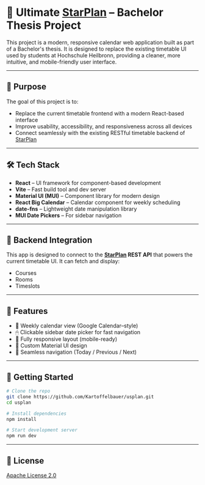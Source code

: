# 📅 Ultimate [StarPlan](https://splan.hs-heilbronn.de) – Bachelor Thesis Project

This project is a modern, responsive calendar web application built as part of a Bachelor's thesis. It is designed to replace the existing timetable UI used by students at Hochschule Heilbronn, providing a cleaner, more intuitive, and mobile-friendly user interface.

---

## 🎯 Purpose

The goal of this project is to:
- Replace the current timetable frontend with a modern React-based interface
- Improve usability, accessibility, and responsiveness across all devices
- Connect seamlessly with the existing RESTful timetable backend of [StarPlan](https://splan.hs-heilbronn.de)

---

## 🛠️ Tech Stack

- **React** – UI framework for component-based development
- **Vite** – Fast build tool and dev server
- **Material UI (MUI)** – Component library for modern design
- **React Big Calendar** – Calendar component for weekly scheduling
- **date-fns** – Lightweight date manipulation library
- **MUI Date Pickers** – For sidebar navigation

---

## 🔌 Backend Integration

This app is designed to connect to the **[StarPlan](https://splan.hs-heilbronn.de) REST API** that powers the current timetable UI. It can fetch and display:
- Courses
- Rooms
- Timeslots

---

## 📱 Features

- 📅 Weekly calendar view (Google Calendar–style)
- 🖱 Clickable sidebar date picker for fast navigation
- 📱 Fully responsive layout (mobile-ready)
- 🎨 Custom Material UI design
- 🔁 Seamless navigation (Today / Previous / Next)

---

## 🚀 Getting Started

```bash
# Clone the repo
git clone https://github.com/Kartoffelbauer/usplan.git
cd usplan

# Install dependencies
npm install

# Start development server
npm run dev
```

---

## 📄 License

[Apache License 2.0](./LICENSE)